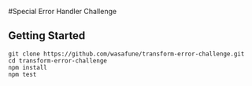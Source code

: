 #Special Error Handler Challenge

## Getting Started

```
git clone https://github.com/wasafune/transform-error-challenge.git
cd transform-error-challenge
npm install
npm test
```

